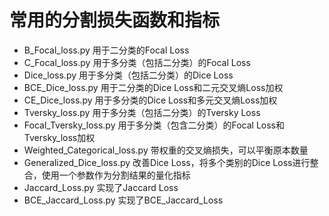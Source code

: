 # 常用的分割损失函数和指标
- B_Focal_loss.py  用于二分类的Focal Loss
- C_Focal_loss.py  用于多分类（包括二分类）的Focal Loss
- Dice_loss.py     用于多分类（包括二分类）的Dice Loss
- BCE_Dice_loss.py 用于二分类的Dice Loss和二元交叉熵Loss加权
- CE_Dice_loss.py  用于多分类的Dice Loss和多元交叉熵Loss加权
- Tversky_loss.py  用于多分类（包括二分类）的Tversky Loss
- Focal_Tversky_loss.py 用于多分类（包含二分类）的Focal Loss和Tversky_loss加权
- Weighted_Categorical_loss.py 带权重的交叉熵损失，可以平衡原本数量
- Generalized_Dice_loss.py 改善Dice Loss，将多个类别的Dice Loss进行整合，使用一个参数作为分割结果的量化指标
- Jaccard_Loss.py 实现了Jaccard Loss
- BCE_Jaccard_Loss.py 实现了BCE_Jaccard_Loss